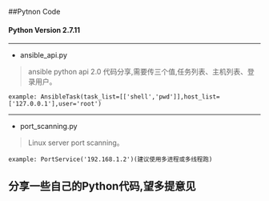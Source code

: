 ##Pytnon Code
#### Python Version 2.7.11
***

* ansible_api.py
> ansible python api 2.0 代码分享,需要传三个值,任务列表、主机列表、登录用户。


<pre><code>example: AnsibleTask(task_list=[['shell','pwd']],host_list=['127.0.0.1'],user='root')
</code></pre>
---
* port_scanning.py
> Linux server port scanning。


<pre><code>example: PortService('192.168.1.2')(建议使用多进程或多线程跑)</code></pre>

## 分享一些自己的Python代码,望多提意见

